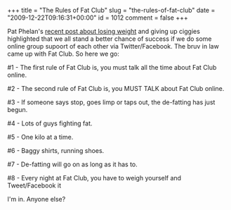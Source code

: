 +++
title = "The Rules of Fat Club"
slug = "the-rules-of-fat-club"
date = "2009-12-22T09:16:31+00:00"
id = 1012
comment = false
+++

Pat Phelan's [recent post about losing weight](http://patphelan.net/no-seriously-im-not-pregnant/) and giving up ciggies highlighted that we all stand a better chance of success if we do some online group supoort of each other via Twitter/Facebook. The bruv in law came up with Fat Club. So here we go:

#1 - The first rule of Fat Club is, you must talk all the time about Fat Club online.

#2 - The second rule of Fat Club is, you MUST TALK about Fat Club online.

#3 - If someone says stop, goes limp or taps out, the de-fatting has just begun.

#4 - Lots of guys fighting fat.

#5 - One kilo at a time.

#6 - Baggy shirts, running shoes.

#7 - De-fatting will go on as long as it has to.

#8 - Every night at Fat Club, you have to weigh yourself and Tweet/Facebook it

I'm in. Anyone else?
